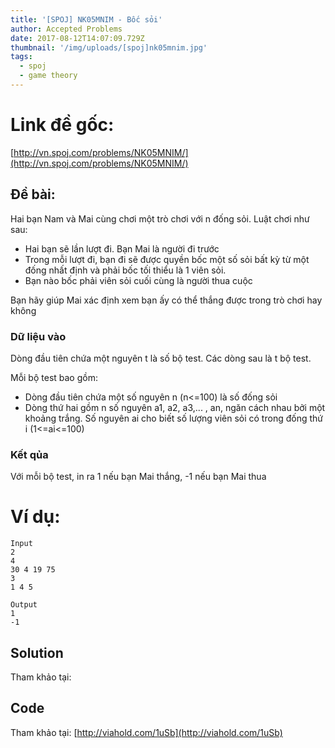 ```yaml
---
title: '[SPOJ] NK05MNIM - Bốc sỏi'
author: Accepted Problems
date: 2017-08-12T14:07:09.729Z
thumbnail: '/img/uploads/[spoj]nk05mnim.jpg'
tags:
  - spoj
  - game theory
---
```

# Link đề gốc:

[http://vn.spoj.com/problems/NK05MNIM/](http://vn.spoj.com/problems/NK05MNIM/)

## Đề bài:

Hai bạn Nam và Mai cùng chơi một trò chơi với n đống sỏi. Luật chơi như sau:

* Hai bạn sẽ lần lượt đi. Bạn Mai là người đi trước
* Trong mỗi lượt đi, bạn đi sẽ được quyền bốc một số sỏi bất kỳ từ một đống nhất định và phải bốc tối thiểu là 1 viên sỏi.
* Bạn nào bốc phải viên sỏi cuối cùng là người thua cuộc

Bạn hãy giúp Mai xác định xem bạn ấy có thể thắng được trong trò chơi hay không

### Dữ liệu vào

Dòng đầu tiên chứa một nguyên t là số bộ test. Các dòng sau là t bộ test.

Mỗi bộ test bao gồm:

* Dòng đầu tiên chứa một số nguyên n \(n&lt;=100\) là số đống sỏi
* Dòng thứ hai gồm n số nguyên a1, a2, a3,... , an, ngăn cách nhau bởi một khoảng trắng. Số nguyên ai cho biết số lượng viên sỏi có trong đống thứ i \(1&lt;=ai&lt;=100\)

### Kết qủa

Với mỗi bộ test, in ra 1 nếu bạn Mai thắng, -1 nếu bạn Mai thua

# Ví dụ:

```
Input
2
4
30 4 19 75
3
1 4 5
```

```
Output
1
-1

```

## Solution

Tham khảo tại: 

## Code

Tham khảo tại: [http://viahold.com/1uSb](http://viahold.com/1uSb)

